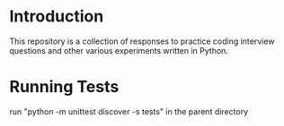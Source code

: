 # Introduction

This repository is a collection of responses to practice coding interview questions and other various experiments written in Python.

# Running Tests

run "python -m unittest discover -s tests" in the parent directory